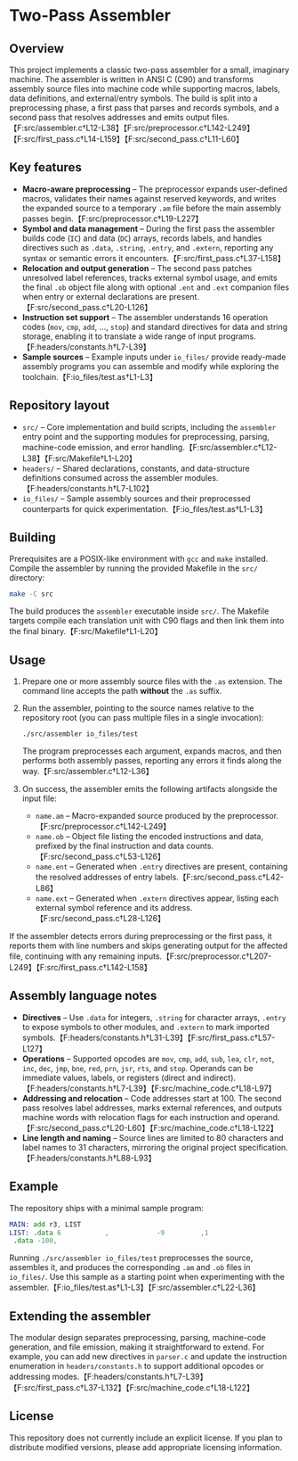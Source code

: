 # Two-Pass Assembler

## Overview
This project implements a classic two-pass assembler for a small, imaginary machine. The assembler is written in ANSI C (C90) and transforms assembly source files into machine code while supporting macros, labels, data definitions, and external/entry symbols. The build is split into a preprocessing phase, a first pass that parses and records symbols, and a second pass that resolves addresses and emits output files.【F:src/assembler.c†L12-L38】【F:src/preprocessor.c†L142-L249】【F:src/first_pass.c†L14-L159】【F:src/second_pass.c†L11-L60】

## Key features
- **Macro-aware preprocessing** – The preprocessor expands user-defined macros, validates their names against reserved keywords, and writes the expanded source to a temporary `.am` file before the main assembly passes begin.【F:src/preprocessor.c†L19-L227】
- **Symbol and data management** – During the first pass the assembler builds code (`IC`) and data (`DC`) arrays, records labels, and handles directives such as `.data`, `.string`, `.entry`, and `.extern`, reporting any syntax or semantic errors it encounters.【F:src/first_pass.c†L37-L158】
- **Relocation and output generation** – The second pass patches unresolved label references, tracks external symbol usage, and emits the final `.ob` object file along with optional `.ent` and `.ext` companion files when entry or external declarations are present.【F:src/second_pass.c†L20-L126】
- **Instruction set support** – The assembler understands 16 operation codes (`mov`, `cmp`, `add`, …, `stop`) and standard directives for data and string storage, enabling it to translate a wide range of input programs.【F:headers/constants.h†L7-L39】
- **Sample sources** – Example inputs under `io_files/` provide ready-made assembly programs you can assemble and modify while exploring the toolchain.【F:io_files/test.as†L1-L3】

## Repository layout
- `src/` – Core implementation and build scripts, including the `assembler` entry point and the supporting modules for preprocessing, parsing, machine-code emission, and error handling.【F:src/assembler.c†L12-L38】【F:src/Makefile†L1-L20】
- `headers/` – Shared declarations, constants, and data-structure definitions consumed across the assembler modules.【F:headers/constants.h†L7-L102】
- `io_files/` – Sample assembly sources and their preprocessed counterparts for quick experimentation.【F:io_files/test.as†L1-L3】

## Building
Prerequisites are a POSIX-like environment with `gcc` and `make` installed. Compile the assembler by running the provided Makefile in the `src/` directory:

```bash
make -C src
```

The build produces the `assembler` executable inside `src/`. The Makefile targets compile each translation unit with C90 flags and then link them into the final binary.【F:src/Makefile†L1-L20】

## Usage
1. Prepare one or more assembly source files with the `.as` extension. The command line accepts the path **without** the `.as` suffix.
2. Run the assembler, pointing to the source names relative to the repository root (you can pass multiple files in a single invocation):

   ```bash
   ./src/assembler io_files/test
   ```

   The program preprocesses each argument, expands macros, and then performs both assembly passes, reporting any errors it finds along the way.【F:src/assembler.c†L12-L36】

3. On success, the assembler emits the following artifacts alongside the input file:
   - `name.am` – Macro-expanded source produced by the preprocessor.【F:src/preprocessor.c†L142-L249】
   - `name.ob` – Object file listing the encoded instructions and data, prefixed by the final instruction and data counts.【F:src/second_pass.c†L53-L126】
   - `name.ent` – Generated when `.entry` directives are present, containing the resolved addresses of entry labels.【F:src/second_pass.c†L42-L86】
   - `name.ext` – Generated when `.extern` directives appear, listing each external symbol reference and its address.【F:src/second_pass.c†L28-L126】

If the assembler detects errors during preprocessing or the first pass, it reports them with line numbers and skips generating output for the affected file, continuing with any remaining inputs.【F:src/preprocessor.c†L207-L249】【F:src/first_pass.c†L142-L158】

## Assembly language notes
- **Directives** – Use `.data` for integers, `.string` for character arrays, `.entry` to expose symbols to other modules, and `.extern` to mark imported symbols.【F:headers/constants.h†L31-L39】【F:src/first_pass.c†L57-L127】
- **Operations** – Supported opcodes are `mov`, `cmp`, `add`, `sub`, `lea`, `clr`, `not`, `inc`, `dec`, `jmp`, `bne`, `red`, `prn`, `jsr`, `rts`, and `stop`. Operands can be immediate values, labels, or registers (direct and indirect).【F:headers/constants.h†L7-L39】【F:src/machine_code.c†L18-L97】
- **Addressing and relocation** – Code addresses start at 100. The second pass resolves label addresses, marks external references, and outputs machine words with relocation flags for each instruction and operand.【F:src/second_pass.c†L20-L60】【F:src/machine_code.c†L18-L122】
- **Line length and naming** – Source lines are limited to 80 characters and label names to 31 characters, mirroring the original project specification.【F:headers/constants.h†L88-L93】

## Example
The repository ships with a minimal sample program:

```asm
MAIN: add r3, LIST
LIST: .data 6           ,            -9         ,1
 .data -100,
```

Running `./src/assembler io_files/test` preprocesses the source, assembles it, and produces the corresponding `.am` and `.ob` files in `io_files/`. Use this sample as a starting point when experimenting with the assembler.【F:io_files/test.as†L1-L3】【F:src/assembler.c†L22-L36】

## Extending the assembler
The modular design separates preprocessing, parsing, machine-code generation, and file emission, making it straightforward to extend. For example, you can add new directives in `parser.c` and update the instruction enumeration in `headers/constants.h` to support additional opcodes or addressing modes.【F:headers/constants.h†L7-L39】【F:src/first_pass.c†L37-L132】【F:src/machine_code.c†L18-L122】

## License
This repository does not currently include an explicit license. If you plan to distribute modified versions, please add appropriate licensing information.
